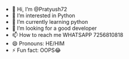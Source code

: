 - 👋 Hi, I’m @Pratyush72
- 👀 I’m interested in Python
- 🌱 I’m currently learning python
- 💞️ I’m looking for a good developer
- 📫 How to reach me WHATSAPP 7256810818 
- 😄 Pronouns: HE/HIM
- ⚡ Fun fact: OOPS😂

<!---
Pratyush72/Pratyush72 is a ✨ special ✨ repository because its `README.md` (this file) appears on your GitHub profile.
You can click the Preview link to take a look at your changes.
--->
